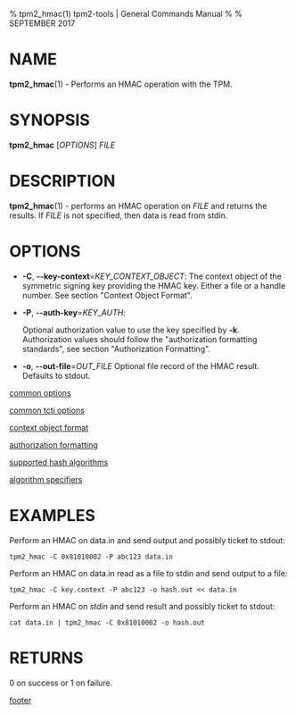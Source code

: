 % tpm2_hmac(1) tpm2-tools | General Commands Manual
%
% SEPTEMBER 2017

# NAME

**tpm2_hmac**(1) - Performs an HMAC operation with the TPM.

# SYNOPSIS

**tpm2_hmac** [*OPTIONS*] _FILE_

# DESCRIPTION

**tpm2_hmac**(1) - performs an HMAC operation on _FILE_ and returns the results. If
_FILE_ is not specified, then data is read from stdin.

# OPTIONS

  * **-C**, **--key-context**=_KEY\_CONTEXT\_OBJECT_:
    The context object of the symmetric signing key providing the HMAC key.
    Either a file or a handle number. See section "Context Object Format".

  * **-P**, **--auth-key**=_KEY\_AUTH_:

    Optional authorization value to use the key specified by **-k**.
    Authorization values should follow the "authorization formatting standards",
    see section "Authorization Formatting".

  * **-o**, **--out-file**=_OUT\_FILE_
    Optional file record of the HMAC result. Defaults to stdout.

[common options](common/options.md)

[common tcti options](common/tcti.md)

[context object format](common/ctxobj.md)

[authorization formatting](common/password.md)

[supported hash algorithms](common/hash.md)

[algorithm specifiers](common/alg.md)

# EXAMPLES

Perform an HMAC on data.in and send output and possibly ticket to stdout:

```
tpm2_hmac -C 0x81010002 -P abc123 data.in
```

Perform an HMAC on data.in read as a file to stdin and send output to a file:
```
tpm2_hmac -C key.context -P abc123 -o hash.out << data.in
```
Perform an HMAC on _stdin_ and send result and possibly ticket to stdout:

```
cat data.in | tpm2_hmac -C 0x81010002 -o hash.out
```

# RETURNS

0 on success or 1 on failure.

[footer](common/footer.md)

